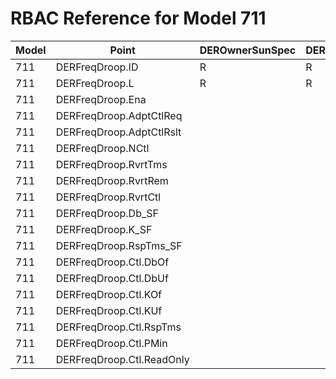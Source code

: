 # RBAC Reference for Model 711

| Model | Point | DEROwnerSunSpec | DERInstallerSunSpec | DERVendorSunSpec | ServiceProviderSunSpec | GridOperatorSunSpec |
|-------|-------|------------------|---------------------|------------------|------------------------|---------------------|
| 711 | DERFreqDroop.ID | R | R | R | R | R |
| 711 | DERFreqDroop.L | R | R | R | R | R |
| 711 | DERFreqDroop.Ena |  |  |  |  |  |
| 711 | DERFreqDroop.AdptCtlReq |  |  |  |  |  |
| 711 | DERFreqDroop.AdptCtlRslt |  |  |  |  |  |
| 711 | DERFreqDroop.NCtl |  |  |  |  |  |
| 711 | DERFreqDroop.RvrtTms |  |  |  |  |  |
| 711 | DERFreqDroop.RvrtRem |  |  |  |  |  |
| 711 | DERFreqDroop.RvrtCtl |  |  |  |  |  |
| 711 | DERFreqDroop.Db_SF |  |  |  |  |  |
| 711 | DERFreqDroop.K_SF |  |  |  |  |  |
| 711 | DERFreqDroop.RspTms_SF |  |  |  |  |  |
| 711 | DERFreqDroop.Ctl.DbOf |  |  |  |  |  |
| 711 | DERFreqDroop.Ctl.DbUf |  |  |  |  |  |
| 711 | DERFreqDroop.Ctl.KOf |  |  |  |  |  |
| 711 | DERFreqDroop.Ctl.KUf |  |  |  |  |  |
| 711 | DERFreqDroop.Ctl.RspTms |  |  |  |  |  |
| 711 | DERFreqDroop.Ctl.PMin |  |  |  |  |  |
| 711 | DERFreqDroop.Ctl.ReadOnly |  |  |  |  |  |
